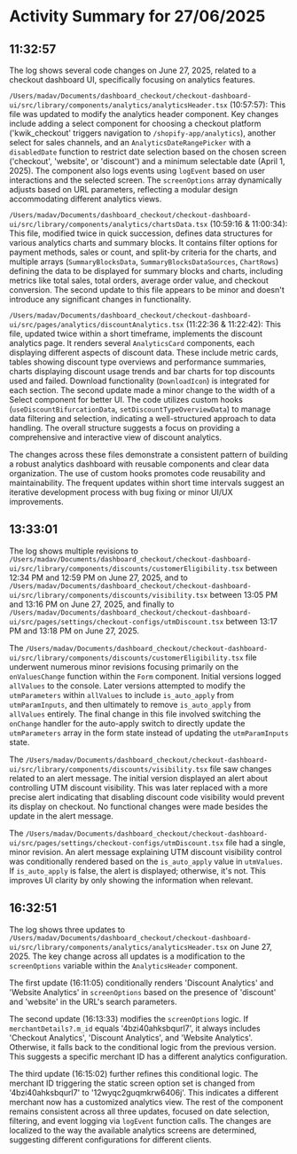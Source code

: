 # Activity Summary for 27/06/2025

## 11:32:57
The log shows several code changes on June 27, 2025, related to a checkout dashboard UI, specifically focusing on analytics features.

`/Users/madav/Documents/dashboard_checkout/checkout-dashboard-ui/src/library/components/analytics/analyticsHeader.tsx` (10:57:57): This file was updated to modify the analytics header component.  Key changes include adding a select component for choosing a checkout platform ('kwik_checkout' triggers navigation to `/shopify-app/analytics`), another select for sales channels, and an `AnalyticsDateRangePicker` with a `disabledDate` function to restrict date selection based on the chosen screen ('checkout', 'website', or 'discount') and a minimum selectable date (April 1, 2025).  The component also logs events using `logEvent` based on user interactions and the selected screen.  The `screenOptions` array dynamically adjusts based on URL parameters, reflecting a modular design accommodating different analytics views.


`/Users/madav/Documents/dashboard_checkout/checkout-dashboard-ui/src/library/components/analytics/chartsData.tsx` (10:59:16 & 11:00:34): This file, modified twice in quick succession, defines data structures for various analytics charts and summary blocks.  It contains filter options for payment methods, sales or count, and split-by criteria for the charts, and multiple arrays (`SummaryBlocksData`, `SummaryBlocksDataSources`, `ChartRows`) defining the data to be displayed for summary blocks and charts, including  metrics like total sales, total orders, average order value, and checkout conversion. The second update to this file appears to be minor and doesn't introduce any significant changes in functionality.


`/Users/madav/Documents/dashboard_checkout/checkout-dashboard-ui/src/pages/analytics/discountAnalytics.tsx` (11:22:36 & 11:22:42): This file, updated twice within a short timeframe, implements the discount analytics page. It renders several `AnalyticsCard` components, each displaying different aspects of discount data.  These include metric cards, tables showing discount type overviews and performance summaries, charts displaying discount usage trends and bar charts for top discounts used and failed.  Download functionality (`DownloadIcon`) is integrated for each section. The second update made a minor change to the width of a Select component for better UI.  The code utilizes custom hooks (`useDiscountBifurcationData`, `setDiscountTypeOverviewData`) to manage data filtering and selection, indicating a well-structured approach to data handling.  The overall structure suggests a focus on providing a comprehensive and interactive view of discount analytics.

The changes across these files demonstrate a consistent pattern of building a robust analytics dashboard with reusable components and clear data organization. The use of custom hooks promotes code reusability and maintainability.  The frequent updates within short time intervals suggest an iterative development process with bug fixing or minor UI/UX improvements.


## 13:33:01
The log shows multiple revisions to `/Users/madav/Documents/dashboard_checkout/checkout-dashboard-ui/src/library/components/discounts/customerEligibility.tsx`  between 12:34 PM and 12:59 PM on June 27, 2025, and to `/Users/madav/Documents/dashboard_checkout/checkout-dashboard-ui/src/library/components/discounts/visibility.tsx` between 13:05 PM and 13:16 PM on June 27, 2025, and finally to `/Users/madav/Documents/dashboard_checkout/checkout-dashboard-ui/src/pages/settings/checkout-configs/utmDiscount.tsx` between 13:17 PM and 13:18 PM on June 27, 2025.


The `/Users/madav/Documents/dashboard_checkout/checkout-dashboard-ui/src/library/components/discounts/customerEligibility.tsx` file underwent numerous minor revisions focusing primarily on the `onValuesChange` function within the `Form` component.  Initial versions logged `allValues` to the console. Later versions attempted to modify the `utmParameters` within `allValues` to include `is_auto_apply` from `utmParamInputs`, and then ultimately to remove `is_auto_apply` from `allValues` entirely.  The final change in this file involved switching the `onChange` handler for the auto-apply switch to directly update the `utmParameters` array in the form state instead of updating the `utmParamInputs` state.

The `/Users/madav/Documents/dashboard_checkout/checkout-dashboard-ui/src/library/components/discounts/visibility.tsx` file saw changes related to an alert message. The initial version displayed an alert about controlling UTM discount visibility. This was later replaced with a more precise alert indicating that disabling discount code visibility would prevent its display on checkout.  No functional changes were made besides the update in the alert message.


The `/Users/madav/Documents/dashboard_checkout/checkout-dashboard-ui/src/pages/settings/checkout-configs/utmDiscount.tsx` file had a single, minor revision. An alert message explaining UTM discount visibility control was conditionally rendered based on the `is_auto_apply` value in `utmValues`.  If `is_auto_apply` is false, the alert is displayed; otherwise, it's not.  This improves UI clarity by only showing the information when relevant.


## 16:32:51
The log shows three updates to `/Users/madav/Documents/dashboard_checkout/checkout-dashboard-ui/src/library/components/analytics/analyticsHeader.tsx` on June 27, 2025.  The key change across all updates is a modification to the `screenOptions` variable within the `AnalyticsHeader` component.

The first update (16:11:05) conditionally renders 'Discount Analytics' and 'Website Analytics' in `screenOptions` based on the presence of 'discount' and 'website' in the URL's search parameters.

The second update (16:13:33) modifies the `screenOptions` logic.  If `merchantDetails?.m_id` equals '4bzi40ahksbqurl7', it always includes 'Checkout Analytics', 'Discount Analytics', and 'Website Analytics'. Otherwise, it falls back to the conditional logic from the previous version.  This suggests a specific merchant ID has a different analytics configuration.

The third update (16:15:02) further refines this conditional logic.  The merchant ID triggering the static screen option set is changed from '4bzi40ahksbqurl7' to '12wyqc2guqmkrw6406j'.  This indicates a different merchant now has a customized analytics view.  The rest of the component remains consistent across all three updates, focused on date selection, filtering, and event logging via `logEvent` function calls.  The changes are localized to the way the available analytics screens are determined, suggesting different configurations for different clients.
